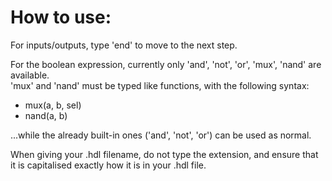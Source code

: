 # How to use:

For inputs/outputs, type 'end' to move to the next step.

For the boolean expression, currently only 'and', 'not', 'or', 'mux', 'nand' are available.  
'mux' and 'nand' must be typed like functions, with the following syntax:  
* mux(a, b, sel)  
* nand(a, b)  

...while the already built-in ones ('and', 'not', 'or') can be used as normal.

When giving your .hdl filename, do not type the extension, and ensure that it is capitalised exactly how it is in your .hdl file.
